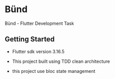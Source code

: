# Bünd 

Bünd - Flutter Development Task

## Getting Started

- Flutter sdk version 3.16.5

- This project built using TDD clean architecture 

- this project use  bloc state management 
